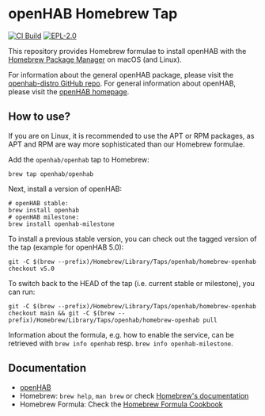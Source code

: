 # openHAB Homebrew Tap

[![CI Build](https://github.com/openhab/homebrew-openhab/actions/workflows/build.yml/badge.svg)](https://github.com/openhab/homebrew-openhab/actions/workflows/build.yml)
[![EPL-2.0](https://img.shields.io/badge/license-EPL%202-green.svg)](https://opensource.org/licenses/EPL-2.0)

This repository provides Homebrew formulae to install openHAB with the [Homebrew Package Manager](https://brew.sh) on macOS (and Linux).

For information about the general openHAB package, please visit the [openhab-distro GitHub repo](https://github.com/openhab/openhab-distro).
For general information about openHAB, please visit the [openHAB homepage](https://www.openhab.org).

## How to use?

If you are on Linux, it is recommended to use the APT or RPM packages, as APT and RPM are way more sophisticated than our Homebrew formulae.

Add the `openhab/openhab` tap to Homebrew:

```shell
brew tap openhab/openhab
```

Next, install a version of openHAB:

```shell
# openHAB stable:
brew install openhab
# openHAB milestone:
brew install openhab-milestone
```

To install a previous stable version, you can check out the tagged version of the tap (example for openHAB 5.0):

```shell
git -C $(brew --prefix)/Homebrew/Library/Taps/openhab/homebrew-openhab checkout v5.0
```

To switch back to the HEAD of the tap (i.e. current stable or milestone), you can run:

```shell
git -C $(brew --prefix)/Homebrew/Library/Taps/openhab/homebrew-openhab checkout main && git -C $(brew --prefix)/Homebrew/Library/Taps/openhab/homebrew-openhab pull
```

Information about the formula, e.g. how to enable the service, can be retrieved with `brew info openhab` resp. `brew info openhab-milestone`.

## Documentation

- [openHAB](https://www.openhab.org/docs)
- Homebrew: `brew help`, `man brew` or check [Homebrew's documentation](https://docs.brew.sh)
- Homebrew Formula: Check the [Homebrew Formula Cookbook](https://docs.brew.sh/Formula-Cookbook)
